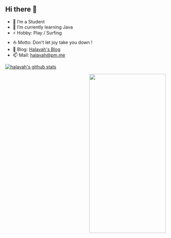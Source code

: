 ## Hi there 👋

- 🔭 I’m a Student
- 🌱 I’m currently learning Java
- ⚡ Hobby: Play / Surfing
- ⛵ Motto: Don't let joy take you down !
- 📝 Blog: [Halavah's Blog](https://halavah.tk/)
- 📫 Mail: halavah@pm.me

[![halavah's github stats](https://github-readme-stats.vercel.app/api?username=halavah&theme=flat&column=3)](https://github.com/halavah)

<div align=right >
	<img src=https://img-blog.csdnimg.cn/20200822014538211.png width=240 height=500 />
</div>
